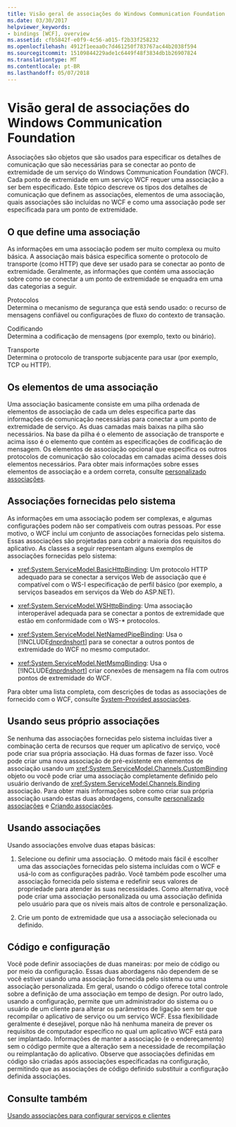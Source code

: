 ```yaml
---
title: Visão geral de associações do Windows Communication Foundation
ms.date: 03/30/2017
helpviewer_keywords:
- bindings [WCF], overview
ms.assetid: cfb5842f-e0f9-4c56-a015-f2b33f258232
ms.openlocfilehash: 4912f1eeaa0c7d461250f783767ac44b2038f594
ms.sourcegitcommit: 15109844229ade1c6449f48f3834db1b26907824
ms.translationtype: MT
ms.contentlocale: pt-BR
ms.lasthandoff: 05/07/2018
---
```

# <a name="windows-communication-foundation-bindings-overview"></a>Visão geral de associações do Windows Communication Foundation
Associações são objetos que são usados para especificar os detalhes de comunicação que são necessárias para se conectar ao ponto de extremidade de um serviço do Windows Communication Foundation (WCF). Cada ponto de extremidade em um serviço WCF requer uma associação a ser bem especificado. Este tópico descreve os tipos dos detalhes de comunicação que definem as associações, elementos de uma associação, quais associações são incluídas no WCF e como uma associação pode ser especificada para um ponto de extremidade.  
  
## <a name="what-a-binding-defines"></a>O que define uma associação  
 As informações em uma associação podem ser muito complexa ou muito básica. A associação mais básica especifica somente o protocolo de transporte (como HTTP) que deve ser usado para se conectar ao ponto de extremidade. Geralmente, as informações que contém uma associação sobre como se conectar a um ponto de extremidade se enquadra em uma das categorias a seguir.  
  
 Protocolos  
 Determina o mecanismo de segurança que está sendo usado: o recurso de mensagens confiável ou configurações de fluxo do contexto de transação.  
  
 Codificando  
 Determina a codificação de mensagens (por exemplo, texto ou binário).  
  
 Transporte  
 Determina o protocolo de transporte subjacente para usar (por exemplo, TCP ou HTTP).  
  
## <a name="the-elements-of-a-binding"></a>Os elementos de uma associação  
 Uma associação basicamente consiste em uma pilha ordenada de elementos de associação de cada um deles especifica parte das informações de comunicação necessárias para conectar a um ponto de extremidade de serviço. As duas camadas mais baixas na pilha são necessários. Na base da pilha é o elemento de associação de transporte e acima isso é o elemento que contém as especificações de codificação de mensagem. Os elementos de associação opcional que especifica os outros protocolos de comunicação são colocadas em camadas acima desses dois elementos necessários. Para obter mais informações sobre esses elementos de associação e a ordem correta, consulte [personalizado associações](../../../docs/framework/wcf/extending/custom-bindings.md).  
  
## <a name="system-provided-bindings"></a>Associações fornecidas pelo sistema  
 As informações em uma associação podem ser complexas, e algumas configurações podem não ser compatíveis com outras pessoas. Por esse motivo, o WCF inclui um conjunto de associações fornecidas pelo sistema. Essas associações são projetadas para cobrir a maioria dos requisitos do aplicativo. As classes a seguir representam alguns exemplos de associações fornecidas pelo sistema:  
  
-   <xref:System.ServiceModel.BasicHttpBinding>: Um protocolo HTTP adequado para se conectar a serviços Web de associação que é compatível com o WS-I especificação de perfil básico (por exemplo, a serviços baseados em serviços da Web do ASP.NET).  
  
-   <xref:System.ServiceModel.WSHttpBinding>: Uma associação interoperável adequada para se conectar a pontos de extremidade que estão em conformidade com o WS-* protocolos.  
  
-   <xref:System.ServiceModel.NetNamedPipeBinding>: Usa o [!INCLUDE[dnprdnshort](../../../includes/dnprdnshort-md.md)] para se conectar a outros pontos de extremidade do WCF no mesmo computador.  
  
-   <xref:System.ServiceModel.NetMsmqBinding>: Usa o [!INCLUDE[dnprdnshort](../../../includes/dnprdnshort-md.md)] criar conexões de mensagem na fila com outros pontos de extremidade do WCF.  
  
 Para obter uma lista completa, com descrições de todas as associações de fornecido com o WCF, consulte [System-Provided associações](../../../docs/framework/wcf/system-provided-bindings.md).  
  
## <a name="using-your-own-bindings"></a>Usando seus próprio associações  
 Se nenhuma das associações fornecidas pelo sistema incluídas tiver a combinação certa de recursos que requer um aplicativo de serviço, você pode criar sua própria associação. Há duas formas de fazer isso. Você pode criar uma nova associação de pré-existente em elementos de associação usando um <xref:System.ServiceModel.Channels.CustomBinding> objeto ou você pode criar uma associação completamente definido pelo usuário derivando de <xref:System.ServiceModel.Channels.Binding> associação. Para obter mais informações sobre como criar sua própria associação usando estas duas abordagens, consulte [personalizado associações](../../../docs/framework/wcf/extending/custom-bindings.md) e [Criando associações](../../../docs/framework/wcf/extending/creating-user-defined-bindings.md).  
  
## <a name="using-bindings"></a>Usando associações  
 Usando associações envolve duas etapas básicas:  
  
1.  Selecione ou definir uma associação. O método mais fácil é escolher uma das associações fornecidas pelo sistema incluídas com o WCF e usá-lo com as configurações padrão. Você também pode escolher uma associação fornecida pelo sistema e redefinir seus valores de propriedade para atender às suas necessidades. Como alternativa, você pode criar uma associação personalizada ou uma associação definida pelo usuário para que os níveis mais altos de controle e personalização.  
  
2.  Crie um ponto de extremidade que usa a associação selecionada ou definido.  
  
## <a name="code-and-configuration"></a>Código e configuração  
 Você pode definir associações de duas maneiras: por meio de código ou por meio da configuração. Essas duas abordagens não dependem de se você estiver usando uma associação fornecida pelo sistema ou uma associação personalizada. Em geral, usando o código oferece total controle sobre a definição de uma associação em tempo de design. Por outro lado, usando a configuração, permite que um administrador do sistema ou o usuário de um cliente para alterar os parâmetros de ligação sem ter que recompilar o aplicativo de serviço ou um serviço WCF. Essa flexibilidade geralmente é desejável, porque não há nenhuma maneira de prever os requisitos de computador específico no qual um aplicativo WCF está para ser implantado. Informações de manter a associação (e o endereçamento) sem o código permite que a alteração sem a necessidade de recompilação ou reimplantação do aplicativo. Observe que associações definidas em código são criadas após associações especificadas na configuração, permitindo que as associações de código definido substituir a configuração definida associações.  
  
## <a name="see-also"></a>Consulte também  
 [Usando associações para configurar serviços e clientes](../../../docs/framework/wcf/using-bindings-to-configure-services-and-clients.md)
